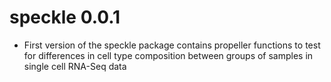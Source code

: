 # speckle 0.0.1

* First version of the speckle package contains propeller functions to test for
differences in cell type composition between groups of samples in single cell
RNA-Seq data
